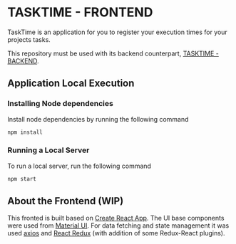 # TASKTIME - FRONTEND
TaskTime is an application for you to register your execution times for your projects tasks.

This repository must be used with its backend counterpart, [TASKTIME - BACKEND](https://github.com/AndreImasato/tasktime-backend).

## Application Local Execution

### Installing Node dependencies
Install node dependencies by running the following command
```bash
npm install
```

### Running a Local Server
To run a local server, run the following command
```bash
npm start
```

## About the Frontend (WIP)
This fronted is built based on [Create React App](https://create-react-app.dev/).
The UI base components were used from [Material UI](https://mui.com/).
For data fetching and state management it was used [axios](https://axios-http.com/) and [React Redux](https://react-redux.js.org/) (with addition of some Redux-React plugins).
